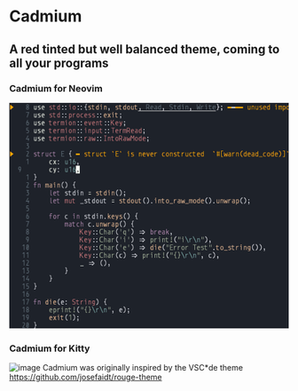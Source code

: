 # Cadmium

## A red tinted but well balanced theme, coming to all your programs

### Cadmium for Neovim

![image](Neovim/Screenshot_20240521_172839.png)

### Cadmium for Kitty

![image](Kitty/Screenshot_20240320_202328.png)
Cadmium was originally inspired by the VSC*de theme https://github.com/josefaidt/rouge-theme
